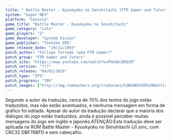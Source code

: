 ```yaml
---
title: " Battle Master - Kyuukyoku no Senshitachi (FTR Gamer and Tutors)"
system: "Super NES"
platform: "Console"
game_title: "Battle Master - Kyuukyoku no Senshitachi"
game_category: "Luta"
game_players: "2"
game_developer: "System Vision"
game_publisher: "Toshiba EMI"
game_release_date: "19/11/1993"
patch_author: "Fellipe Torreão (aka FTR Gamer)"
patch_group: "FTR Gamer and Tutors"
patch_site: "https://www.youtube.com/watch?v=PhkXAcDM1CM"
patch_version: "???"
patch_release: "04/03/2019"
patch_type: "IPS"
patch_progress: "70%"
patch_images: ["http://img.romhackers.org/traducoes/%5BSNES%5D%20Battle%20Master%20-%20Kyuukyoku%20no%20Senshitachi%20-%20FTR%20Gamer%20-%201.png","http://img.romhackers.org/traducoes/%5BSNES%5D%20Battle%20Master%20-%20Kyuukyoku%20no%20Senshitachi%20-%20FTR%20Gamer%20-%202.png","http://img.romhackers.org/traducoes/%5BSNES%5D%20Battle%20Master%20-%20Kyuukyoku%20no%20Senshitachi%20-%20FTR%20Gamer%20-%203.png"]
---
```

Segundo o autor da tradução, cerca de 70% dos textos do jogo estão traduzidos, mas não estão acentuados, e nenhuma mensagem em forma de gráfico foi editada. Apesar do autor da tradução declarar que a maioria dos diálogos do jogo estão traduzidos, ainda é possível perceber muitas mensagens do jogo em inglês e japonês.ATENÇÃO:Esta tradução deve ser aplicada na ROM Battle Master - Kyuukyoku no Senshitachi (J).smc, com CRC32 DBF76BFD e sem cabeçalho.